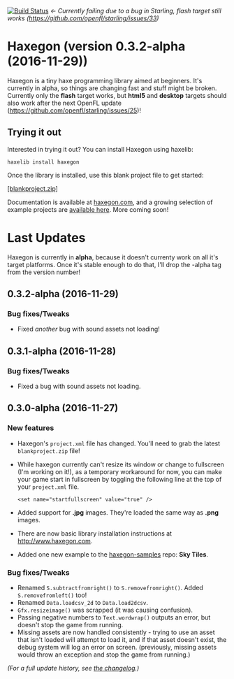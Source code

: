 [![Build Status](https://travis-ci.org/TerryCavanagh/haxegon.svg?branch=master)](https://travis-ci.org/TerryCavanagh/haxegon) *<- Currently failing due to a bug in Starling, flash target still works (https://github.com/openfl/starling/issues/33)*

# Haxegon (version 0.3.2-alpha (2016-11-29))

Haxegon is a tiny haxe programming library aimed at beginners. It's currently in alpha, so things are changing fast and stuff might be broken. Currently only the **flash** target works, but **html5** and **desktop** targets should also work after the next OpenFL update (https://github.com/openfl/starling/issues/25)!

## Trying it out

Interested in trying it out? You can install Haxegon using haxelib:

    haxelib install haxegon
    
Once the library is installed, use this blank project file to get started:

<a href="https://github.com/TerryCavanagh/haxegon/raw/master/blankproject.zip">[blankproject.zip]</a>

Documentation is available at <a href="http://haxegon.com">haxegon.com</a>, and a growing selection of example projects are <a href="https://github.com/TerryCavanagh/haxegon-samples">available here</a>. More coming soon!

# Last Updates

Haxegon is currently in **alpha**, because it doesn't currenty work on all it's target platforms. Once it's stable enough to do that, I'll drop the -alpha tag from the version number!

0.3.2-alpha (2016-11-29)
------------------
### Bug fixes/Tweaks
* Fixed *another* bug with sound assets not loading!

0.3.1-alpha (2016-11-28)
------------------
### Bug fixes/Tweaks
* Fixed a bug with sound assets not loading.

0.3.0-alpha (2016-11-27)
------------------
### New features
* Haxegon's `project.xml` file has changed. You'll need to grab the latest `blankproject.zip` file!
* While haxegon currently can't resize its window or change to fullscreen (I'm working on it!), as a temporary workaround for now, you can make your game start in fullscreen by toggling the following line at the top of your `project.xml` file.

  ```
  <set name="startfullscreen" value="true" />
  ```

* Added support for **.jpg** images. They're loaded the same way as **.png** images.
* There are now basic library installation instructions at <a href="http://www.haxegon.com">http://www.haxegon.com</a>.
* Added one new example to the <a href="https://github.com/TerryCavanagh/haxegon-samples">haxegon-samples</a> repo: **Sky Tiles**.
  
### Bug fixes/Tweaks
* Renamed `S.subtractfromright()` to `S.removefromright()`. Added `S.removefromleft()` too!
* Renamed `Data.loadcsv_2d` to `Data.load2dcsv`.
* `Gfx.resizeimage()` was scrapped (it was causing confusion).
* Passing negative numbers to `Text.wordwrap()` outputs an error, but doesn't stop the game from running.
* Missing assets are now handled consistently - trying to use an asset that isn't loaded will attempt to load it, and if that asset doesn't exist, the debug system will log an error on screen. (previously, missing assets would throw an exception and stop the game from running.)

*(For a full update history, see <a href="https://github.com/TerryCavanagh/haxegon/blob/master/changelog.md">the changelog</a>.)*
